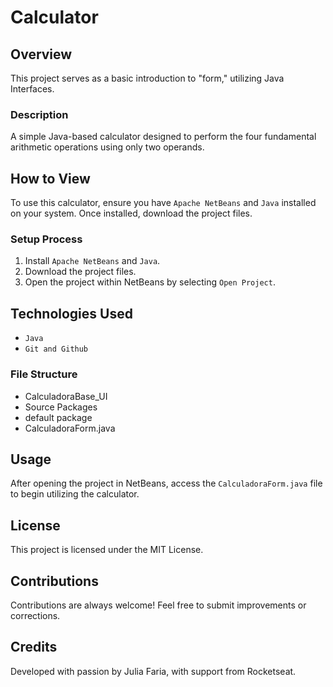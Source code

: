 # Calculator

## Overview
This project serves as a basic introduction to "form," utilizing Java Interfaces.

### Description
A simple Java-based calculator designed to perform the four fundamental arithmetic operations using only two operands.

## How to View
To use this calculator, ensure you have `Apache NetBeans` and `Java` installed on your system. Once installed, download the project files.

### Setup Process
1. Install `Apache NetBeans` and `Java`.
2. Download the project files.
3. Open the project within NetBeans by selecting `Open Project`.

## Technologies Used
- `Java`
- `Git and Github`

### File Structure
- CalculadoraBase_UI
- Source Packages
- default package
- CalculadoraForm.java

## Usage
After opening the project in NetBeans, access the `CalculadoraForm.java` file to begin utilizing the calculator.

## License
This project is licensed under the MIT License.

## Contributions
Contributions are always welcome! Feel free to submit improvements or corrections.

## Credits
Developed with passion by Julia Faria, with support from Rocketseat.
